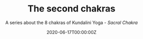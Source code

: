 ---
title: 'The second chakras'
subtitle: A series about the 8 chakras of Kundalini Yoga - *Sacral Chakra*
summary: 'I take you on a journey about the knowledge of chakras and introduce you to the first chakra "Muladhara". Be excited to get to know and understand the specific energy that this chakra produces.'
authors: 
- admin
tags: []
categories: []
date: "2020-06-17T00:00:00Z"
featured: false
draft: true
join_banner: true

image:
  caption: Sacral Chakra
  focal_point: ""
  preview_only: false

---